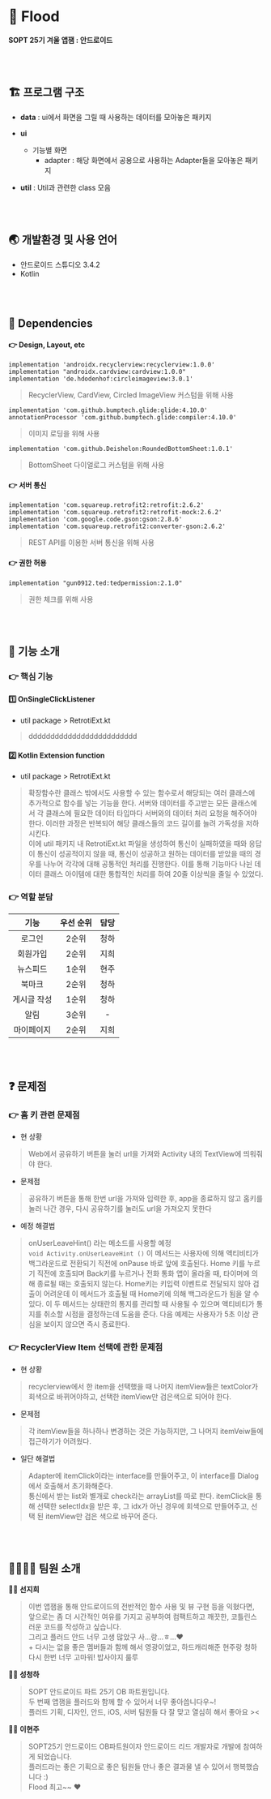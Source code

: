 # :ocean: Flood

__SOPT 25기 겨울 앱잼 : 안드로이드__

<br/><br/>


## :building_construction: 프로그램 구조

* **data** : ui에서 화면을 그릴 때 사용하는 데이터를 모아놓은 패키지

* **ui**
  * 기능별 화면
    * adapter : 해당 화면에서 공용으로 사용하는 Adapter들을 모아놓은 패키지
  
* **util** : Util과 관련한 class 모음

<br/><br/>

## :earth_asia: 개발환경 및 사용 언어

- 안드로이드 스튜디오 3.4.2
- Kotlin

<br/><br/>

## :wrench: Dependencies
    
#### :point_right: Design, Layout, etc
   
    implementation 'androidx.recyclerview:recyclerview:1.0.0'
    implementation "androidx.cardview:cardview:1.0.0"
    implementation 'de.hdodenhof:circleimageview:3.0.1'
    
> RecyclerView, CardView, Circled ImageView 커스텀을 위해 사용
   
    implementation 'com.github.bumptech.glide:glide:4.10.0'
    annotationProcessor 'com.github.bumptech.glide:compiler:4.10.0'
    
> 이미지 로딩을 위해 사용
    
    implementation 'com.github.Deishelon:RoundedBottomSheet:1.0.1'
    
> BottomSheet 다이얼로그 커스텀을 위해 사용
    

#### :point_right: 서버 통신
   
    implementation 'com.squareup.retrofit2:retrofit:2.6.2'
    implementation 'com.squareup.retrofit2:retrofit-mock:2.6.2'
    implementation 'com.google.code.gson:gson:2.8.6'
    implementation 'com.squareup.retrofit2:converter-gson:2.6.2'
    
> REST API를 이용한 서버 통신을 위해 사용
    
#### :point_right: 권한 허용
    
    implementation "gun0912.ted:tedpermission:2.1.0"
    
> 권한 체크를 위해 사용

<br/><br/>

## :page_facing_up: 기능 소개

### :point_right: 핵심 기능

#### :one: OnSingleClickListener

* util package > RetrotiExt.kt <br/>

> ddddddddddddddddddddddddd


#### :two: Kotlin Extension function

* util package > RetrotiExt.kt <br/>
> 확장함수란 클래스 밖에서도 사용할 수 있는 함수로서 해당되는 여러 클래스에 추가적으로 함수를 넣는 기능을 한다. 서버와 데이터를 주고받는 모든 클래스에서 각 클래스에 필요한 데이터 타입마다 서버와의 데이터 처리 요청을 해주어야 한다. 이러한 과정은 반복되어 해당 클래스들의 코드 길이를 늘려 가독성을 저하시킨다. <br/> 이에 util 패키지 내 RetrotiExt.kt 파일을 생성하여 통신이 실패하였을 때와 응답이 통신이 성공적이지 않을 때, 통신이 성공하고 원하는 데이터를 받았을 때의 경우를 나누어 각각에 대해 공통적인 처리를 진행한다. 이를 통해 기능마다 나뉜 데이터 클래스 아이템에 대한 통합적인 처리를 하여 20줄 이상씩을 줄일 수 있었다.

### :point_right: 역할 분담

|  <center>기능</center> | <center> 우선 순위 </center> | <center> 담당 </center> |
|:--------:|:--------:|:--------:|
|<center> 로그인 </center> |<center> 2순위 </center>|<center> 청하 </center>|
|<center> 회원가입 </center> |<center> 2순위 </center>|<center> 지희 </center>|
|<center> 뉴스피드 </center> |<center> 1순위 </center> |<center> 현주 </center>|
|<center> 북마크 </center> |<center> 2순위 </center> |<center> 청하 </center>|
|<center> 게시글 작성 </center> |<center> 1순위 </center> |<center> 청하 </center>|
|<center> 알림 </center> |<center> 3순위 </center> |<center> - </center>|
|<center> 마이페이지 </center> |<center> 2순위 </center> |<center> 지희 </center>|

<br/><br/>
## :question: 문제점

### :point_right: 홈 키 관련 문제점

* 현 상황 
> Web에서 공유하기 버튼을 눌러 url을 가져와 Activity 내의 TextView에 띄워줘야 한다.

* 문제점
> 공유하기 버튼을 통해 한번 url을 가져와 입력한 후, app을 종료하지 않고 홈키를 눌러 나간 경우, 다시 공유하기를 눌러도 url을 가져오지 못한다

* 예정 해결법
> onUserLeaveHint() 라는 메소드를 사용할 예정 <br/>
> `
void Activity.onUserLeaveHint ()
`
이 메서드는 사용자에 의해 액티비티가 백그라운드로 전환되기 직전에 onPause 바로 앞에 호출된다. Home 키를 누르기 직전에 호출되며 Back키를 누르거나 전화 통화 앱이 올라올 때, 타이머에 의해 종료될 때는 호출되지 않는다. Home키는 키입력 이벤트로 전달되지 않아 검출이 어려운데 이 메서드가 호출될 때 Home키에 의해 백그라운드가 됨을 알 수 있다. 이 두 메서드는 상태란의 통지를 관리할 때 사용될 수 있으며 액티비티가 통지를 취소할 시점을 결정하는데 도움을 준다. 다음 예제는 사용자가 5초 이상 관심을 보이지 않으면 즉시 종료한다.

### :point_right: RecyclerView Item 선택에 관한 문제점

* 현 상황
>  recyclerview에서 한 item을 선택했을 때 나머지 itemView들은 textColor가 회색으로 바뀌어야하고, 선택한 itemView만 검은색으로 되어야 한다.

* 문제점
>  각 itemView들을 하나하나 변경하는 것은 가능하지만, 그 나머지 itemVeiw들에 접근하기가 어려웠다.

* 일단 해결법
> Adapter에 itemClick이라는 interface를 만들어주고, 이 interface를 Dialog에서 호출해서 초기화해준다. <br/>
통신에서 받는 list와 별개로 check라는 arrayList를 따로 판다. itemClick을 통해 선택한 selectIdx을 받은 후, 그 idx가 아닌 경우에 회색으로 만들어주고, 선택 된 itemView만 검은 색으로 바꾸어 준다.

<br/><br/>
## :family_man_woman_girl_boy: 팀원 소개

:surfing_woman: **선지희**<br>

> 이번 앱잼을 통해 안드로이드의 전반적인 함수 사용 및 뷰 구현 등을 익혔다면, <br/>앞으로는 좀 더 시간적인 여유를 가지고 공부하여 컴팩트하고 깨끗한, 코틀린스러운 코드를 작성하고 싶습니다. <br/>그리고 플러드 안드 너무 고생 많았구 사...랑...ㅎ...♥ <br/>+ 다시는 없을 좋은 멤버들과 함께 해서 영광이었고, 하드캐리해준 현주랑 청하 다시 한번 너무 고마워! 밥사야지 룰루

:surfing_woman: **성청하**<br>

> SOPT 안드로이드 파트 25기 OB 파트원입니다.<br>
두 번째 앱잼을 플러드와 함께 할 수 있어서 너무 좋아씁니다우~!<br>
플러드 기획, 디자인, 안드, iOS, 서버 팀원들 다 잘 맞고 열심히 해서 좋아요 ><

:surfing_woman: **이현주**<br>

> SOPT25기 안드로이드 OB파트원이자 안드로이드 리드 개발자로 개발에 참여하게 되었습니다. <br/>
> 플러드라는 좋은 기획으로 좋은 팀원들 만나 좋은 결과물 낼 수 있어서 행복했습니다 :) <br/>
> Flood 최고~~ :heart:
